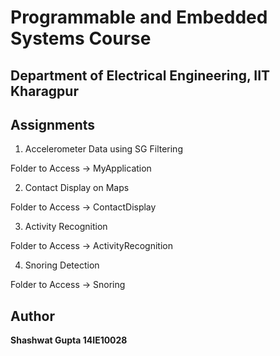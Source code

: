 # Programmable and Embedded Systems Course
## Department of Electrical Engineering, IIT Kharagpur

## Assignments

1. Accelerometer Data using SG Filtering

Folder to Access -> MyApplication

2. Contact Display on Maps

Folder to Access -> ContactDisplay

3. Activity Recognition

Folder to Access -> ActivityRecognition

4. Snoring Detection

Folder to Access -> Snoring

## Author

**Shashwat Gupta 14IE10028**